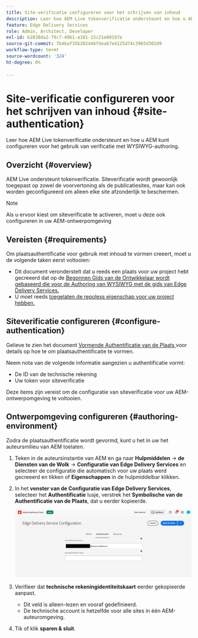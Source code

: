 ```yaml
---
title: Site-verificatie configureren voor het schrijven van inhoud
description: Leer hoe AEM Live tokenverificatie ondersteunt en hoe u AEM kunt configureren voor het gebruik van verificatie met WYSIWYG-authoring.
feature: Edge Delivery Services
role: Admin, Architect, Developer
exl-id: b2838da2-79c7-49b1-a101-15c21e80197e
source-git-commit: 7b46af35b202446fdea67e4125d74c3965d302d9
workflow-type: tm+mt
source-wordcount: '324'
ht-degree: 0%

---
```


# Site-verificatie configureren voor het schrijven van inhoud {#site-authentication}

Leer hoe AEM Live tokenverificatie ondersteunt en hoe u AEM kunt configureren voor het gebruik van verificatie met WYSIWYG-authoring.

## Overzicht {#overview}

AEM Live ondersteunt tokenverificatie. Siteverificatie wordt gewoonlijk toegepast op zowel de voorvertoning als de publicatiesites, maar kan ook worden geconfigureerd om alleen elke site afzonderlijk te beschermen.

>[!NOTE]
>
>Als u ervoor kiest om siteverificatie te activeren, moet u deze ook configureren in uw AEM-ontwerpomgeving

## Vereisten {#requirements}

Om plaatsauthentificatie voor gebruik met inhoud te vormen creeert, moet u de volgende taken eerst voltooien:

* Dit document veronderstelt dat u reeds een plaats voor uw project hebt gecreeerd dat op de [ Begonnen Gids van de Ontwikkelaar wordt gebaseerd die voor de Authoring van WYSIWYG met de gids van Edge Delivery Services.](/help/edge/wysiwyg-authoring/edge-dev-getting-started.md)
* U moet reeds [ toegelaten de repoless eigenschap voor uw project hebben.](/help/edge/wysiwyg-authoring/repoless.md)

## Siteverificatie configureren {#configure-authentication}

Gelieve te zien het document [ Vormende Authentificatie van de Plaats ](https://www.aem.live/docs/authentication-setup-site) voor details op hoe te om plaatsauthentificatie te vormen.

Neem nota van de volgende informatie aangezien u authentificatie vormt:

* De ID van de technische rekening
* Uw token voor siteverificatie

Deze items zijn vereist om de configuratie van siteverificatie voor uw AEM-ontwerpomgeving te voltooien.

## Ontwerpomgeving configureren {#authoring-environment}

Zodra de plaatsauthentificatie wordt gevormd, kunt u het in uw het auteursmilieu van AEM toelaten.

1. Teken in de auteursinstantie van AEM en ga naar **Hulpmiddelen** -> **de Diensten van de Wolk** -> **Configuratie van Edge Delivery Services** en selecteer de configuratie die automatisch voor uw plaats werd gecreeerd en tikken of **Eigenschappen** in de hulpmiddelbar klikken.
1. In het **venster van de Configuratie van Edge Delivery Services**, selecteer het **Authentificatie** lusje, verstrek het **Symbolische van de Authentificatie van de Plaats**, dat u eerder kopieerde.

   ![ Configuratie van Edge Delivery Services ](/help/edge/wysiwyg-authoring/assets/site-authentication/configure-aem-author.png)

1. Verifieer dat **technische rekeningidentiteitskaart** eerder gekopieerde aanpast.

   * Dit veld is alleen-lezen en vooraf gedefinieerd.
   * De technische account is hetzelfde voor alle sites in één AEM-auteuromgeving.

1. Tik of klik **sparen &amp; sluit**.
